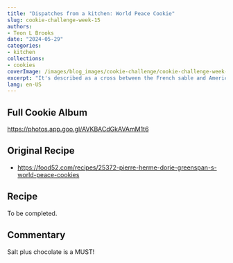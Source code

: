 ```yaml
---
title: "Dispatches from a kitchen: World Peace Cookie"
slug: cookie-challenge-week-15
authors:
- Teon L Brooks
date: "2024-05-29"
categories:
- kitchen
collections:
- cookies
coverImage: /images/blog_images/cookie-challenge/cookie-challenge-week-15.jpg
excerpt: "It's described as a cross between the French sable and American chocolate chip. With a pinch of salt, I call it delicious 😋"
lang: en-US
---
```

<script> import Callout from '$lib/components/Callout.svelte'; </script>

<Callout>
<h2>Full Cookie Album</h2>

<https://photos.app.goo.gl/AVKBACdGkAVAmM1t6>
</Callout>

## Original Recipe

- https://food52.com/recipes/25372-pierre-herme-dorie-greenspan-s-world-peace-cookies

## Recipe

To be completed.

## Commentary

Salt plus chocolate is a MUST!
